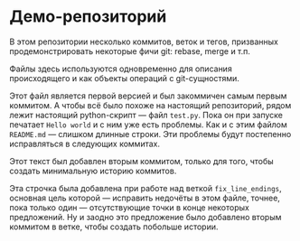 # Демо-репозиторий

В этом репозитории несколько коммитов, веток и тегов, призванных продемонстрировать некоторые фичи git: rebase, merge и т.п.

Файлы здесь используются одновременно для описания происходящего и как объекты операций с git-сущностями.

Этот файл является первой версией и был закоммичен самым первым коммитом. А чтобы всё было похоже на настоящий репозиторий, рядом лежит настоящий python-скрипт — файл `test.py`. Пока он при запуске печатает `Hello world` и с ним уже есть проблемы. Как и с этим файлом `README.md` — слишком длинные строки. Эти проблемы будут постепенно исправляться в следующих коммитах.

Этот текст был добавлен вторым коммитом, только для того, чтобы создать минимальную историю коммитов.

Эта строчка была добавлена при работе над веткой `fix_line_endings`, основная цель которой — исправить недочёты в этом файле, точнее, пока только один — отсутствующие точки в конце некоторых предложений. Ну и заодно это предложение было добавлено вторым коммитом в ветке, чтобы создать побольше истории.
